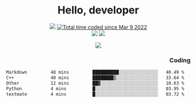 # <div align='center' >Hello, developer</div>

<div align='center'>
  <a ><img src="https://img.shields.io/badge/dynamic/json?url=https%3A%2F%2Fapi.swo.moe%2Fstats%2Fgithub%2FFree-Aaron-Li&query=count&color=181717&label=GitHub&labelColor=282c34&logo=github&suffix=+follows&cacheSeconds=3600"></a>
  <a href="https://wakatime.com/@fe40087f-8eae-48dc-9950-ad0633db1591"><img src="https://wakatime.com/badge/user/fe40087f-8eae-48dc-9950-ad0633db1591.svg" alt="Total time coded since Mar 9 2022" /></a>
</div>
<div align='center'>
  <a><img src="https://img.shields.io/badge/Rookie-blue?style=plastic&logo=c&logoColor=blue&labelColor=7a6d56"></a>
  <a><img src="https://img.shields.io/badge/Rookie-blue?style=plastic&logo=c%2B%2B&logoColor=blue&labelColor=7a6d56"></a> 
</div>

<p align="center">
  <img src="https://readme-typing-svg.demolab.com/?lines=你好!+开发者;Hello!+ developer&font=Fira%20Code&center=true&width=380&height=50&duration=4000&pause=1000">
</p>


<div align='right'>
  <h3>Coding</h3>
</div>

<!--START_SECTION:waka-->

```txt
Markdown         48 mins         ██████████░░░░░░░░░░░░░░░   40.49 %
C++              40 mins         ████████▒░░░░░░░░░░░░░░░░   33.64 %
Other            12 mins         ██▓░░░░░░░░░░░░░░░░░░░░░░   10.63 %
Python           4 mins          █░░░░░░░░░░░░░░░░░░░░░░░░   03.95 %
textmate         4 mins          █░░░░░░░░░░░░░░░░░░░░░░░░   03.72 %
```

<!--END_SECTION:waka-->




